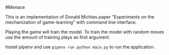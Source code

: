 #Menace

This is an implementation of Donald Michies paper "Experiments on the mechanization of game-learning" with command line interface.

Playing the game will train the model. To train the model with random moves use the amount of training plays as first argument.

Install pipenv and use `pipenv run python main.py` to run the application.
